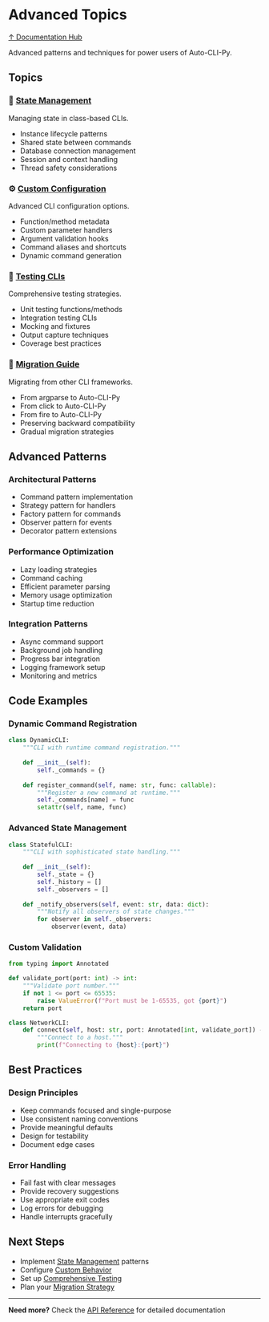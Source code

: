 # Advanced Topics

[↑ Documentation Hub](../help.md)

Advanced patterns and techniques for power users of Auto-CLI-Py.

## Topics

### 🔄 [State Management](state-management.md)
Managing state in class-based CLIs.
- Instance lifecycle patterns
- Shared state between commands
- Database connection management
- Session and context handling
- Thread safety considerations

### ⚙️ [Custom Configuration](custom-configuration.md)
Advanced CLI configuration options.
- Function/method metadata
- Custom parameter handlers
- Argument validation hooks
- Command aliases and shortcuts
- Dynamic command generation

### 🧪 [Testing CLIs](testing-clis.md)
Comprehensive testing strategies.
- Unit testing functions/methods
- Integration testing CLIs
- Mocking and fixtures
- Output capture techniques
- Coverage best practices

### 🔀 [Migration Guide](migration-guide.md)
Migrating from other CLI frameworks.
- From argparse to Auto-CLI-Py
- From click to Auto-CLI-Py
- From fire to Auto-CLI-Py
- Preserving backward compatibility
- Gradual migration strategies

## Advanced Patterns

### Architectural Patterns
- Command pattern implementation
- Strategy pattern for handlers
- Factory pattern for commands
- Observer pattern for events
- Decorator pattern extensions

### Performance Optimization
- Lazy loading strategies
- Command caching
- Efficient parameter parsing
- Memory usage optimization
- Startup time reduction

### Integration Patterns
- Async command support
- Background job handling
- Progress bar integration
- Logging framework setup
- Monitoring and metrics

## Code Examples

### Dynamic Command Registration
```python
class DynamicCLI:
    """CLI with runtime command registration."""
    
    def __init__(self):
        self._commands = {}
    
    def register_command(self, name: str, func: callable):
        """Register a new command at runtime."""
        self._commands[name] = func
        setattr(self, name, func)
```

### Advanced State Management
```python
class StatefulCLI:
    """CLI with sophisticated state handling."""
    
    def __init__(self):
        self._state = {}
        self._history = []
        self._observers = []
    
    def _notify_observers(self, event: str, data: dict):
        """Notify all observers of state changes."""
        for observer in self._observers:
            observer(event, data)
```

### Custom Validation
```python
from typing import Annotated

def validate_port(port: int) -> int:
    """Validate port number."""
    if not 1 <= port <= 65535:
        raise ValueError(f"Port must be 1-65535, got {port}")
    return port

class NetworkCLI:
    def connect(self, host: str, port: Annotated[int, validate_port]) -> None:
        """Connect to a host."""
        print(f"Connecting to {host}:{port}")
```

## Best Practices

### Design Principles
- Keep commands focused and single-purpose
- Use consistent naming conventions
- Provide meaningful defaults
- Design for testability
- Document edge cases

### Error Handling
- Fail fast with clear messages
- Provide recovery suggestions
- Use appropriate exit codes
- Log errors for debugging
- Handle interrupts gracefully

## Next Steps

- Implement [State Management](state-management.md) patterns
- Configure [Custom Behavior](custom-configuration.md)
- Set up [Comprehensive Testing](testing-clis.md)
- Plan your [Migration Strategy](migration-guide.md)

---

**Need more?** Check the [API Reference](../reference/index.md) for detailed documentation